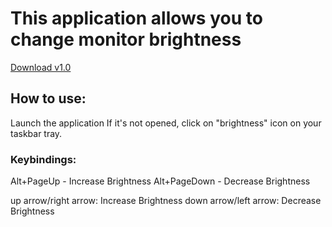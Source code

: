 # This application allows you to change monitor brightness

[Download v1.0](https://github.com/xivilai/Eyecomfy/releases/download/v1.0/Eyecomfy.7z)

## How to use:
Launch the application
If it's not opened, click on "brightness" icon on your taskbar tray.

### Keybindings:
 Alt+PageUp - Increase Brightness
 Alt+PageDown - Decrease Brightness

 up arrow/right arrow: Increase Brightness
 down arrow/left arrow: Decrease Brightness